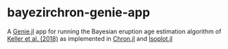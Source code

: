 # bayezirchron-genie-app

A [Genie.jl](https://github.com/GenieFramework/Genie.jl) app for running the Bayesian eruption age estimation algorithm of [Keller et al. (2018)](https://doi.org/10.7185/geochemlet.1826) as implemented in [Chron.jl](https://github.com/brenhinkeller/Chron.jl) and [Isoplot.jl](https://github.com/JuliaGeochronology/Isoplot.jl)
